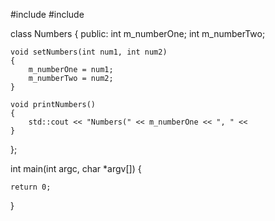 #include <iostream>
#include <ctime>

class Numbers
{
public:
    int m_numberOne;
    int m_numberTwo;
    
    void setNumbers(int num1, int num2)
    {
        m_numberOne = num1;
        m_numberTwo = num2;
    }
    
    void printNumbers()
    {
        std::cout << "Numbers(" << m_numberOne << ", " <<
    }
    
};


int main(int argc, char *argv[])
{

    return 0;
}

